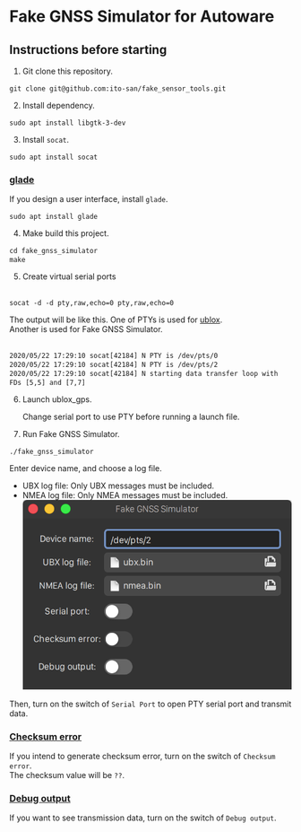 # Fake GNSS Simulator for Autoware

## Instructions before starting

1. Git clone this repository.

```
git clone git@github.com:ito-san/fake_sensor_tools.git
```

2. Install dependency.

```
sudo apt install libgtk-3-dev
```

3. Install `socat`.

```
sudo apt install socat
```

### <u>glade</u>

If you design a user interface, install `glade`.

```
sudo apt install glade
```

4. Make build this project.

```
cd fake_gnss_simulator
make
```

5. Create virtual serial ports

```

socat -d -d pty,raw,echo=0 pty,raw,echo=0

```

The output will be like this.
One of PTYs is used for [ublox](https://github.com/tier4/AutowareArchitectureProposal/tree/master/src/sensing/driver/ublox).<br>
Another is used for Fake GNSS Simulator.

```

2020/05/22 17:29:10 socat[42184] N PTY is /dev/pts/0
2020/05/22 17:29:10 socat[42184] N PTY is /dev/pts/2
2020/05/22 17:29:10 socat[42184] N starting data transfer loop with FDs [5,5] and [7,7]

```

6. Launch ublox_gps.

   Change serial port to use PTY before running a launch file.

7. Run Fake GNSS Simulator.

```
./fake_gnss_simulator
```

Enter device name, and choose a log file.<br>

- UBX log file: Only UBX messages must be included.
- NMEA log file: Only NMEA messages must be included.
  ![window](docs/images/window.png)

Then, turn on the switch of `Serial Port` to open PTY serial port and transmit data.

### <u>Checksum error</u>

If you intend to generate checksum error, turn on the switch of `Checksum error`.<br>
The checksum value will be `??`.

### <u>Debug output</u>

If you want to see transmission data, turn on the switch of `Debug output`.
